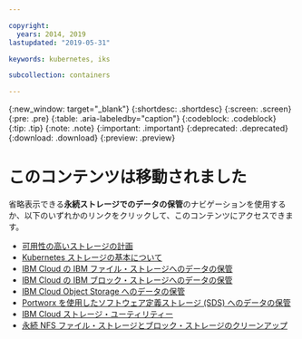 ```yaml
---

copyright:
  years: 2014, 2019
lastupdated: "2019-05-31"

keywords: kubernetes, iks 

subcollection: containers

---
```


{:new_window: target="_blank"}
{:shortdesc: .shortdesc}
{:screen: .screen}
{:pre: .pre}
{:table: .aria-labeledby="caption"}
{:codeblock: .codeblock}
{:tip: .tip}
{:note: .note}
{:important: .important}
{:deprecated: .deprecated}
{:download: .download}
{:preview: .preview}


# このコンテンツは移動されました
省略表示できる**永続ストレージでのデータの保管**のナビゲーションを使用するか、以下のいずれかのリンクをクリックして、このコンテンツにアクセスできます。

- [可用性の高いストレージの計画](/docs/containers?topic=containers-storage_planning#storage_planning)
- [Kubernetes ストレージの基本について](/docs/containers?topic=containers-kube_concepts#kube_concepts)
- [IBM Cloud の IBM ファイル・ストレージへのデータの保管](/docs/containers?topic=containers-file_storage#file_storage)
- [IBM Cloud の IBM ブロック・ストレージへのデータの保管](/docs/containers?topic=containers-block_storage#block_storage)
- [IBM Cloud Object Storage へのデータの保管](/docs/containers?topic=containers-object_storage#object_storage)
- [Portworx を使用したソフトウェア定義ストレージ (SDS) へのデータの保管](/docs/containers?topic=containers-portworx#portworx)
- [IBM Cloud ストレージ・ユーティリティー](/docs/containers?topic=containers-utilities#utilities)
- [永続 NFS ファイル・ストレージとブロック・ストレージのクリーンアップ](/docs/containers?topic=containers-cleanup#cleanup)

